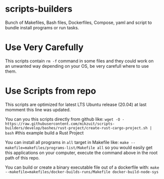 # scripts-builders
Bunch of Makefiles, Bash files, Dockerfiles, Compose, yaml and script to bundle install programs or run tasks.

# Use Very Carefully
This scripts contain `rm -f` command in some files and they could work on an unwanted way depending on your OS, be very carefull where to use them.

# Use Scripts from repo
This scripts are optimized for latest LTS Ubuntu release (20.04) at last momment this line was updated.

You can you this scripts directly from github like:
`wget -O - https://raw.githubusercontent.com/mikzuit/scripts-builders/develop/bashes/rust-project/create-rust-cargo-project.sh | bash` #this example build a Rust Project

You can install all programs in `all` target in Makefile like: 
`make --makefile=makefiles/programs-list/Makefile all` so you would easily get this applications on your computer, execute the command above in the root path of this repo.

You can build or create a binary executable file out of a dockerfile with:
`make --makefile=makefiles/docker-builds-runs/Makefile docker-build-node-sys`